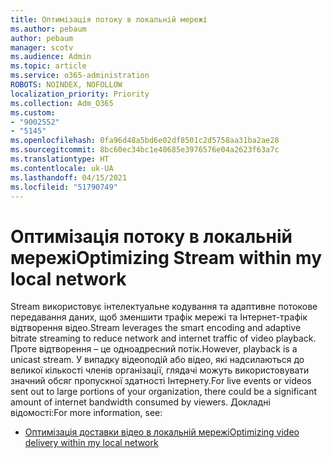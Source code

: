 ```yaml
---
title: Оптимізація потоку в локальній мережі
ms.author: pebaum
author: pebaum
manager: scotv
ms.audience: Admin
ms.topic: article
ms.service: o365-administration
ROBOTS: NOINDEX, NOFOLLOW
localization_priority: Priority
ms.collection: Adm_O365
ms.custom:
- "9002552"
- "5145"
ms.openlocfilehash: 0fa96d48a5bd6e02df8501c2d5758aa31ba2ae28
ms.sourcegitcommit: 8bc60ec34bc1e40685e3976576e04a2623f63a7c
ms.translationtype: HT
ms.contentlocale: uk-UA
ms.lasthandoff: 04/15/2021
ms.locfileid: "51790749"
---
```

# <a name="optimizing-stream-within-my-local-network"></a><span data-ttu-id="21e6f-102">Оптимізація потоку в локальній мережі</span><span class="sxs-lookup"><span data-stu-id="21e6f-102">Optimizing Stream within my local network</span></span>

<span data-ttu-id="21e6f-103">Stream використовує інтелектуальне кодування та адаптивне потокове передавання даних, щоб зменшити трафік мережі та Інтернет-трафік відтворення відео.</span><span class="sxs-lookup"><span data-stu-id="21e6f-103">Stream leverages the smart encoding and adaptive bitrate streaming to reduce network and internet traffic of video playback.</span></span> <span data-ttu-id="21e6f-104">Проте відтворення – це одноадресний потік.</span><span class="sxs-lookup"><span data-stu-id="21e6f-104">However, playback is a unicast stream.</span></span> <span data-ttu-id="21e6f-105">У випадку відеоподій або відео, які надсилаються до великої кількості членів організації, глядачі можуть використовувати значний обсяг пропускної здатності Інтернету.</span><span class="sxs-lookup"><span data-stu-id="21e6f-105">For live events or videos sent out to large portions of your organization, there could be a significant amount of internet bandwidth consumed by viewers.</span></span> <span data-ttu-id="21e6f-106">Докладні відомості:</span><span class="sxs-lookup"><span data-stu-id="21e6f-106">For more information, see:</span></span>

- [<span data-ttu-id="21e6f-107">Оптимізація доставки відео в локальній мережі</span><span class="sxs-lookup"><span data-stu-id="21e6f-107">Optimizing video delivery within my local network</span></span>](https://docs.microsoft.com/stream/network-overview#optimizing-video-delivery-within-my-local-network)
